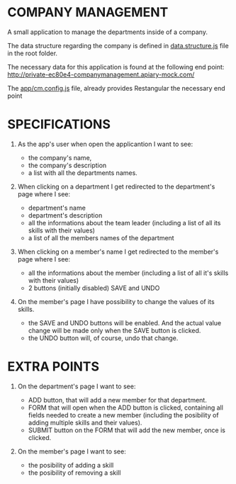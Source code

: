 # COMPANY MANAGEMENT

A small application to manage the departments inside of a company.

The data structure regarding the company is defined in [data.structure.js](data.structure.js) file in the root folder.

The necessary data for this application is found at the following end point: http://private-ec80e4-companymanagement.apiary-mock.com/

The [app/cm.config.js](cm.config.js) file, already provides Restangular the necessary end point


# SPECIFICATIONS

1. As the app's user when open the applicantion I want to see:
	- the company's name,
	- the company's	description
	- a list with all the departments names.

2. When clicking on a department I get redirected to the department's page where I see:
	- department's name
	- department's description
	- all the informations about the team leader (including a list of all its skills with their values)
	- a list of all the members names of the department

3. When clicking on a member's name I get redirected to the member's page where I see:
	- all the informations about the member (including a list of all it's skills with their values)
	- 2 buttons (initially disabled) SAVE and UNDO

4. On the member's page I have possibility to change the values of its skills.
    - the SAVE and UNDO buttons will be enabled. And the actual value change will be made only when the SAVE button is clicked.
    - the UNDO button will, of course, undo that change.


# EXTRA POINTS

1. On the department's page I want to see:
    * ADD button, that will add a new member for that department.
    * FORM that will open when the ADD button is clicked, containing all fields needed to create a new member (including the posibility of adding multiple skills and their values).
    * SUBMIT button on the FORM that will add the new member, once is clicked.

2. On the member's page I want to see:
	* the posibility of adding a skill
	* the posibility of removing a skill
